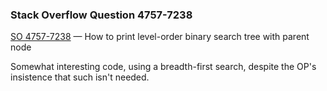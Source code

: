 ### Stack Overflow Question 4757-7238

[SO 4757-7238](https://stackoverflow.com/q/47577238) &mdash;
How to print level-order binary search tree with parent node

Somewhat interesting code, using a breadth-first search, despite the
OP's insistence that such isn't needed.
